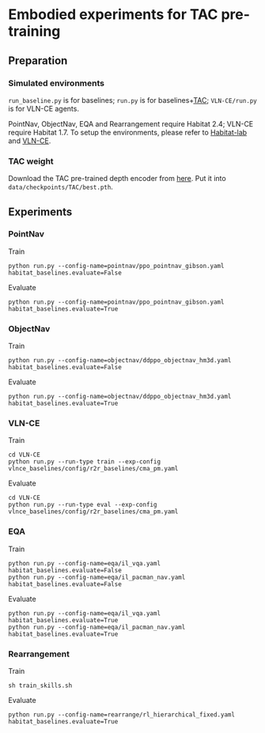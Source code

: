 # Embodied experiments for TAC pre-training

## Preparation

### Simulated environments
`run_baseline.py` is for baselines; `run.py` is for baselines+[TAC](https://github.com/RavenKiller/TAC); `VLN-CE/run.py` is for VLN-CE agents.

PointNav, ObjectNav, EQA and Rearrangement require Habitat 2.4; VLN-CE require Habitat 1.7. To setup the environments, please refer to [Habitat-lab](https://github.com/facebookresearch/habitat-lab) and [VLN-CE](https://github.com/jacobkrantz/VLN-CE).

### TAC weight
Download the TAC pre-trained depth encoder from [here](https://www.jianguoyun.com/p/DdTCEJwQhY--CRiuxY0FIAA). Put it into `data/checkpoints/TAC/best.pth`.

## Experiments
### PointNav
Train
```
python run.py --config-name=pointnav/ppo_pointnav_gibson.yaml habitat_baselines.evaluate=False
```
Evaluate
```
python run.py --config-name=pointnav/ppo_pointnav_gibson.yaml habitat_baselines.evaluate=True
```
### ObjectNav
Train
```
python run.py --config-name=objectnav/ddppo_objectnav_hm3d.yaml habitat_baselines.evaluate=False
```
Evaluate
```
python run.py --config-name=objectnav/ddppo_objectnav_hm3d.yaml habitat_baselines.evaluate=True
```
### VLN-CE
Train
```
cd VLN-CE
python run.py --run-type train --exp-config vlnce_baselines/config/r2r_baselines/cma_pm.yaml
```
Evaluate
```
cd VLN-CE
python run.py --run-type eval --exp-config vlnce_baselines/config/r2r_baselines/cma_pm.yaml
```
### EQA
Train
```
python run.py --config-name=eqa/il_vqa.yaml habitat_baselines.evaluate=False
python run.py --config-name=eqa/il_pacman_nav.yaml habitat_baselines.evaluate=False
```
Evaluate
```
python run.py --config-name=eqa/il_vqa.yaml habitat_baselines.evaluate=True
python run.py --config-name=eqa/il_pacman_nav.yaml habitat_baselines.evaluate=True
```
### Rearrangement
Train
```
sh train_skills.sh
```
Evaluate
```
python run.py --config-name=rearrange/rl_hierarchical_fixed.yaml habitat_baselines.evaluate=True
```

